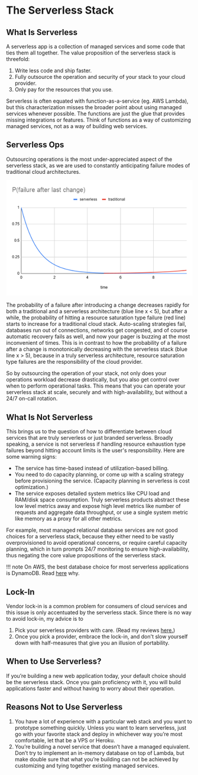 # The Serverless Stack

## What Is Serverless

A serverless app is a collection of managed services and some code that ties them all together. The value proposition of the serverless stack is threefold:

1. Write less code and ship faster.
2. Fully outsource the operation and security of your stack to your cloud provider.
3. Only pay for the resources that you use.

Serverless is often equated with function-as-a-service (eg. AWS Lambda), but this characterization misses the broader point about using managed services whenever possible. The functions are just the glue that provides missing integrations or features. Think of functions as a way of customizing managed services, not as a way of building web services.

## Serverless Ops

Outsourcing operations is the most under-appreciated aspect of the serverless stack, as we are used to constantly anticipating failure modes of traditional cloud architectures.

![Probability of failure after last change for serverless and traditional architecture.](img/p-failure-after-last-change.png)

The probability of a failure after introducing a change decreases rapidly for both a traditional and a serverless architecture (blue line x < 5), but after a while, the probability of hitting a resource saturation type failure (red line) starts to increase for a traditional cloud stack. Auto-scaling strategies fail, databases run out of connections, networks get congested, and of course automatic recovery fails as well, and now your pager is buzzing at the most inconvenient of times. This is in contrast to how the probability of a failure after a change is monotonically decreasing with the serverless stack (blue line x > 5), because in a truly serverless architecture, resource saturation type failures are the responsibility of the cloud provider.

So by outsourcing the operation of your stack, not only does your operations workload decrease drastically, but you also get control over when to perform operational tasks. This means that you can operate your serverless stack at scale, securely and with high-availability, but without a 24/7 on-call rotation.

## What Is Not Serverless

This brings us to the question of how to differentiate between cloud services that are truly serverless or just branded serverless. Broadly speaking, a service is not serverless if handling resource exhaustion type failures beyond hitting account limits is the user's responsibility. Here are some warning signs: 

- The service has time-based instead of utilization-based billing.
- You need to do capacity planning, or come up with a scaling strategy before provisioning the service. (Capacity planning in serverless is cost optimization.) 
- The service exposes detailed system metrics like CPU load and RAM/disk space consumption. Truly serverless products abstract these low level metrics away and expose high level metrics like number of requests and aggregate data throughput, or use a single system metric like memory as a proxy for all other metrics.

For example, most managed relational database services are not good choices for a serverless stack, because they either need to be vastly overprovisioned to avoid operational concerns, or require careful capacity planning, which in turn prompts 24/7 monitoring to ensure high-availability, thus negating the core value propositions of the serverless stack. 

!!! note
    On AWS, the best database choice for most serverless applications is DynamoDB. Read [here](/guides/aws/dynamodb/) why.

## Lock-In

Vendor lock-in is a common problem for consumers of cloud services and this issue is only accentuated by the serverless stack. Since there is no way to avoid lock-in, my advice is to

1. Pick your serverless providers with care. (Read my reviews [here.](/providers/))
2. Once you pick a provider, embrace the lock-in, and don't slow yourself down with half-measures that give you an illusion of portability. 

## When to Use Serverless?

If you’re building a new web application today, your default choice should be the serverless stack. Once you gain proficiency with it, you will build applications faster and without having to worry about their operation.

## Reasons Not to Use Serverless

1. You have a lot of experience with a particular web stack and you want to prototype something quickly. Unless you want to learn serverless, just go with your favorite stack and deploy in whichever way you’re most comfortable, let that be a VPS or Heroku.
1. You’re building a novel service that doesn’t have a managed equivalent. Don’t try to implement an in-memory database on top of Lambda, but make double sure that what you’re building can not be achieved by customizing and tying together existing managed services.

